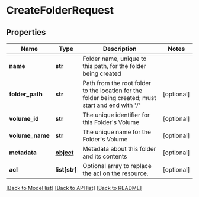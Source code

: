 # CreateFolderRequest

## Properties
Name | Type | Description | Notes
------------ | ------------- | ------------- | -------------
**name** | **str** | Folder name, unique to this path, for the folder being created | 
**folder_path** | **str** | Path from the root folder to the location for the folder being created; must start and end with &#39;/&#39; | [optional] 
**volume_id** | **str** | The unique identifier for this Folder&#39;s Volume | [optional] 
**volume_name** | **str** | The unique name for the Folder&#39;s Volume | [optional] 
**metadata** | [**object**](.md) | Metadata about this folder and its contents | [optional] 
**acl** | **list[str]** | Optional array to replace the acl on the resource. | [optional] 

[[Back to Model list]](../README.md#documentation-for-models) [[Back to API list]](../README.md#documentation-for-api-endpoints) [[Back to README]](../README.md)



